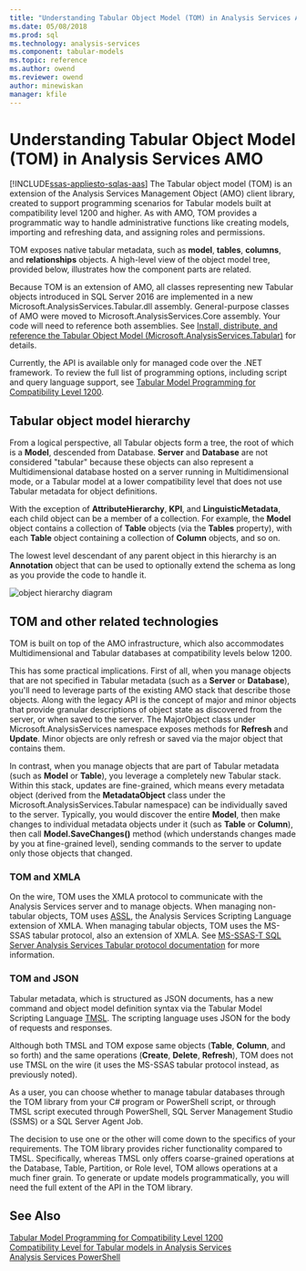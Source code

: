 ```yaml
---
title: "Understanding Tabular Object Model (TOM) in Analysis Services AMO | Microsoft Docs"
ms.date: 05/08/2018
ms.prod: sql
ms.technology: analysis-services
ms.component: tabular-models
ms.topic: reference
ms.author: owend
ms.reviewer: owend
author: minewiskan
manager: kfile
---
```

# Understanding Tabular Object Model (TOM) in Analysis Services AMO
[!INCLUDE[ssas-appliesto-sqlas-aas](../../includes/ssas-appliesto-sqlas-aas.md)]
  The Tabular object model (TOM) is an extension of the Analysis Services Management Object (AMO) client library, created to support programming scenarios for Tabular models built at compatibility level 1200 and higher. As with AMO, TOM provides a programmatic way to handle administrative functions like creating models, importing and refreshing data, and assigning roles and permissions.  
  
TOM exposes native tabular metadata, such as **model**, **tables**, **columns**, and **relationships** objects.  A high-level view of the object model tree, provided below, illustrates how the component parts are related.  
  
 Because TOM is an extension of AMO, all classes representing new Tabular objects introduced in SQL Server 2016 are implemented in a new Microsoft.AnalysisServices.Tabular.dll assembly. General-purpose classes of AMO were moved to Microsoft.AnalysisServices.Core assembly. Your code will need to reference both assemblies.
 See [Install, distribute, and reference the Tabular Object Model &#40;Microsoft.AnalysisServices.Tabular&#41;](../../analysis-services/tabular-model-programming-compatibility-level-1200/install-distribute-and-reference-the-tabular-object-model.md) for details.  
  
 Currently, the API is available only for managed code over the .NET framework. To review the full list of programming options, including script and query language support, see [Tabular Model Programming for Compatibility Level 1200](../../analysis-services/tabular-model-programming-compatibility-level-1200/tabular-model-programming-for-compatibility-level-1200.md).  
  
## Tabular object model hierarchy  
 From a logical perspective, all Tabular objects form a tree, the root of which is a **Model**, descended from Database. **Server** and **Database** are not considered "tabular" because these objects can also represent a Multidimensional database hosted on a server running in Multidimensional mode, or a Tabular model at a lower compatibility level that does not use Tabular metadata for object definitions. 
  
 With the exception of **AttributeHierarchy**, **KPI**, and **LinguisticMetadata**, each child object can be a member of a collection. For example, the **Model** object contains a collection of **Table** objects (via the **Tables** property), with each **Table** object containing a collection of **Column** objects, and so on.  
  
 The lowest level descendant of any parent object in this hierarchy is an **Annotation** object that can be used to optionally extend the schema as long as you provide the code to handle it.  
  
 ![object hierarchy diagram](../../analysis-services/tabular-model-programming-compatibility-level-1200/media/ssastomobjectmodeldiagram.png "object hierarchy diagram")  
  
## TOM and other related technologies

TOM is built on top of the AMO infrastructure, which also accommodates Multidimensional and Tabular databases at compatibility levels below 1200.

This has some practical implications.
First of all, when you manage objects that are not specified in Tabular metadata (such as a **Server** or **Database**), you'll need to leverage parts of the existing AMO stack that describe those objects. Along with the legacy API is the concept of major and minor objects that provide granular descriptions of object state as discovered from the server, or when saved to the server. The MajorObject class under Microsoft.AnalysisServices namespace exposes methods for **Refresh** and **Update**. Minor objects are only refresh or saved via the major object that contains them.

In contrast, when you manage objects that are part of Tabular metadata (such as **Model** or **Table**), you leverage a completely new Tabular stack. Within this stack, updates are fine-grained, which means every metadata object (derived from the **MetadataObject** class under the Microsoft.AnalysisServices.Tabular namespace) can be individually saved to the server. Typically, you would discover the entire **Model**, then make changes to individual metadata objects under it (such as **Table** or **Column**), then call **Model.SaveChanges()** method (which understands changes made by you at fine-grained level), sending commands to the server to update only those objects that changed.

### TOM and XMLA

On the wire, TOM uses the XMLA protocol to communicate with the Analysis Services server and to manage objects. When managing non-tabular objects, TOM uses [ASSL](../scripting/analysis-services-scripting-language-assl-for-xmla.md), the Analysis Services Scripting Language extension of XMLA. When managing tabular objects, TOM uses the MS-SSAS tabular protocol, also an extension of XMLA. See [MS-SSAS-T SQL Server Analysis Services Tabular protocol documentation](https://msdn.microsoft.com/library/mt719260.aspx) for more information.

### TOM and JSON

Tabular metadata, which is structured as JSON documents, has a new command and object model definition syntax via the Tabular Model Scripting Language [TMSL](../tabular-model-scripting-language-tmsl-reference.md). The scripting language uses JSON for the body of requests and responses.

Although both TMSL and TOM expose same objects (**Table**, **Column**, and so forth) and the same operations (**Create**, **Delete**, **Refresh**), TOM does not use TMSL on the wire (it uses the MS-SSAS tabular protocol instead, as previously noted).

As a user, you can choose whether to manage tabular databases through the TOM library from your C# program or PowerShell script, or through TMSL script executed through PowerShell, SQL Server Management Studio (SSMS) or a SQL Server Agent Job.

The decision to use one or the other will come down to the specifics of your requirements. The TOM library provides richer functionality compared to TMSL. Specifically, whereas TMSL only offers coarse-grained operations at the Database, Table, Partition, or Role level, TOM allows operations at a much finer grain. To generate or update models programmatically, you will need the full extent of the API in the TOM library.
  
## See Also  
 [Tabular Model Programming for Compatibility Level 1200](../../analysis-services/tabular-model-programming-compatibility-level-1200/tabular-model-programming-for-compatibility-level-1200.md)   
 [Compatibility Level for Tabular models in Analysis Services](../../analysis-services/tabular-models/compatibility-level-for-tabular-models-in-analysis-services.md)  
[Analysis Services PowerShell](../../analysis-services/powershell/analysis-services-powershell-reference.md)
  
